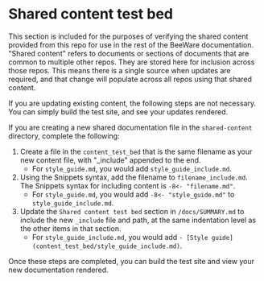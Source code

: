 # Shared content test bed

This section is included for the purposes of verifying the shared content provided from this repo for use in the rest of the BeeWare documentation. "Shared content" refers to documents or sections of documents that are common to multiple other repos. They are stored here for inclusion across those repos. This means there is a single source when updates are required, and that change will populate across all repos using that shared content.

If you are updating existing content, the following steps are not necessary. You can simply build the test site, and see your updates rendered.

If you are creating a new shared documentation file in the `shared-content` directory, complete the following:

1. Create a file in the `content_test_bed` that is the same filename as your new content file, with "_include" appended to the end.
   * For `style_guide.md`, you would add `style_guide_include.md`.
2. Using the Snippets syntax, add the filename to `filename_include.md`. The Snippets syntax for including content is `-8<- "filename.md"`.
   * For `style_guide.md`, you would add `-8<- "style_guide.md"` to `style_guide_include.md`.
3. Update the `Shared content test bed` section in `/docs/SUMMARY.md` to include the new `_include` file and path, at the same indentation level as the other items in that section.
   * For `style_guide_include.md`, you would add `- [Style guide](content_test_bed/style_guide_include.md)`.

Once these steps are completed, you can build the test site and view your new documentation rendered.
